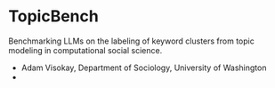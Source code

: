 # TopicBench
Benchmarking LLMs on the labeling of keyword clusters from topic modeling in computational social science.
- Adam Visokay, Department of Sociology, University of Washington
- 
